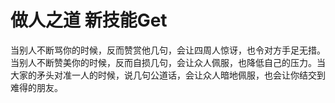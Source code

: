 # 做人之道 新技能Get

当别人不断骂你的时候，反而赞赏他几句，会让四周人惊讶，也令对方手足无措。当别人不断赞美你的时候，反而自损几句，会让众人佩服，也降低自己的压力。当大家的矛头对准一人的时候，说几句公道话，会让众人暗地佩服，也会让你结交到难得的朋友。